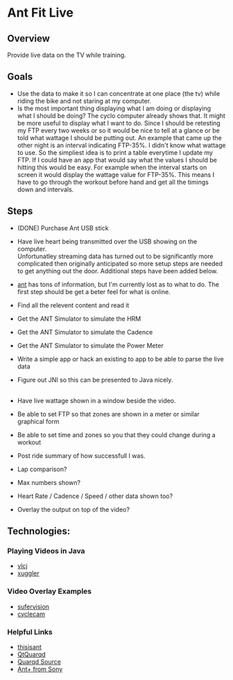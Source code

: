 # Ant Fit Live

## Overview
Provide live data on the TV while training. 

## Goals
-   Use the data to make it so I can concentrate at one place (the tv) while riding the bike and not staring at my computer.
-   Is the most important thing displaying what I am doing or displaying what I should be doing? The cyclo computer already shows that. It might be more useful to display what I want to do. 
Since I should be retesting my FTP every two weeks or so it would be nice to tell at a glance or be told what wattage I should be putting out. 
An example that came up the other night is an interval indicating FTP-35%. I didn't know what wattage to use. So the simpliest idea is to print a table everytime I update my FTP. 
If I could have an app that would say what the values I should be hitting this would be easy. For example when the interval starts on screen it would display the wattage value for FTP-35%. 
This means I have to go through the workout before hand and get all the timings down and intervals. 

## Steps
-   (DONE) Purchase Ant USB stick 
-   Have live heart being transmitted over the USB showing on the computer.<br>
Unfortunatley streaming data has turned out to be significantly more complicated then originally anticipated so more setup steps are needed to get anything out the door. Additional steps have been added below.
-   [ant](http://www.thisisant.com) has tons of information, but I'm currently lost as to what to do. The first step should be get a beter feel for what is online. 
-   Find all the relevent content and read it
-   Get the ANT Simulator to simulate the HRM
-   Get the ANT Simulator to simulate the Cadence
-   Get the ANT Simulator to simulate the Power Meter
-   Write a simple app or hack an existing to app to be able to parse the live data
-   Figure out JNI so this can be presented to Java nicely. <br><br>

-   Have live wattage shown in a window beside the video.
-   Be able to set FTP so that zones are shown in a meter or similar graphical form
-   Be able to set time and zones so you that they could change during a workout
-   Post ride summary of how successfull I was.
-   Lap comparison?
-   Max numbers shown?
-   Heart Rate / Cadence / Speed / other data shown too?
-   Overlay the output on top of the video?

## Technologies:
### Playing Videos in Java
-   [vlcj](http://capricasoftware.co.uk/corp/index.php)
-   [xuggler](http://www.xuggle.com/xuggler/)

### Video Overlay Examples
-   [sufervision](http://suffervision.appspot.com/)
-   [cyclecam](https://sites.google.com/site/verymadmart/cyclecam)

### Helpful Links
-   [thisisant](http://www.thisisant.com/products/data-sheets-brochures)
-   [QtQuarqd](https://github.com/dhague/QtQuarqd)
-   [Quarqd Source](https://groups.google.com/forum/?fromgroups=#!topic/golden-cheetah-users/LvY68xcofyI)
-   [Ant+ from Sony](http://developer.sonymobile.com/knowledge-base/technologies/ant/)

